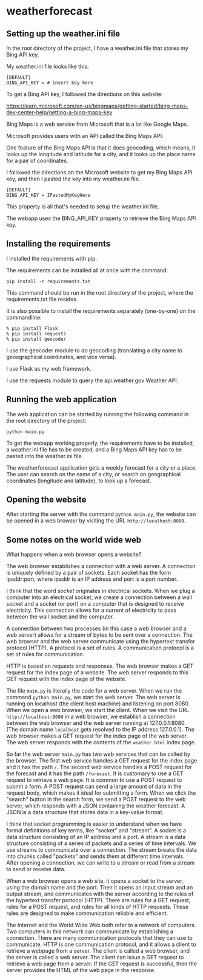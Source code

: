 # weatherforecast

## Setting up the weather.ini file

In the root directory of the project, I have a weather.ini file that stores my Bing API key.

My weather.ini file looks like this:

    [DEFAULT]
    BING_API_KEY = # insert key here

To get a Bing API key, I followed the directions on this website:

https://learn.microsoft.com/en-us/bingmaps/getting-started/bing-maps-dev-center-help/getting-a-bing-maps-key

Bing Maps is a web service from Microsoft that is a lot like Google Maps.

Microsoft provides users with an API called the Bing Maps API.

One feature of the Bing Maps API is that it does geocoding, which means, it looks up the longitude and latitude for a city, and it looks up the place name for a pair of coordinates.

I followed the directions on the Microsoft website to get my Bing Maps API key, and then I pasted the key into my weather.ini file.

    [DEFAULT]
    BING_API_KEY = IPastedMyKeyHere

This property is all that's needed to setup the weather.ini file.

The webapp uses the BING_API_KEY property to retrieve the Bing Maps API key.

## Installing the requirements

I installed the requirements with pip.

The requirements can be installed all at once with the command:

    pip install -r requirements.txt

This command should be run in the root directory of the project, where the requirements.txt file resides.

It is also possible to install the requirements separately (one-by-one) on the commandline:

    % pip install Flask
    % pip install requests
    % pip install geocoder

I use the geocoder module to do geocoding (translating a city name to geoographical coordinates, and vice versa).

I use Flask as my web framework.

I use the requests module to query the api.weather.gov Weather API.

## Running the web application

The web application can be started by running the following command in the root directory of the project:

    python main.py

To get the webapp working properly, the requirements have to be installed, a weather.ini file has to be created, and a Bing Maps API key has to be pasted into the weather.ini file.

The weatherforecast application gets a weekly forecast for a city or a place. The user can search on the name of a city, or search on geographical coordinates (longitude and latitude), to look up a forecast.

## Opening the website

After starting the server with the command `python main.py`, the website can be opened in a web browser by visiting the URL `http://localhost:8080`.

## Some notes on the world wide web

What happens when a web browser opens a website?

The web browser establishes a connection with a web server. A connection is uniquely defined by a pair of sockets. Each socket has the form ipaddr:port, where ipaddr is an IP address and port is a port number.

I think that the word *socket* originates in electrical sockets. When we plug a computer into an electrical socket, we create a connection between a wall socket and a socket (or port) on a computer that is designed to receive electricity. This connection allows for a current of electricity to pass between the wall socket and the computer.

A connection between two processes (in this case a web browser and a web server) allows for a stream of bytes to be sent over a connection. The web browser and the web server communicate using the hypertext transfer protocol (HTTP). A protocol is a set of rules. A communication protocol is a set of rules for communication.

HTTP is based on requests and responses. The web browser makes a GET request for the index page of a website. The web server responds to this GET request with the index page of the website.

The file `main.py` is literally the code for a web server. When we run the command `python main.py`, we start the web server. The web server is running on localhost (the client host machine) and listening on port 8080. When we open a web browser, we start the client. When we visit the URL `http://localhost:8080` in a web browser, we establish a connection between the web browser and the web server running at 127.0.0.1:8080. (The domain name `localhost` gets resolved to the IP address 127.0.0.1). The web browser makes a GET request for the index page of the web server. The web server responds with the contents of the `weather.html` index page.

So far the web server `main.py` has two web services that can be called by the browser. The first web service handles a GET request for the index page and it has the path `/`. The second web service handles a POST request for the forecast and it has the path `/forecast`. It is customary to use a GET request to retrieve a web page. It is common to use a POST request to submit a form. A POST request can send a large amount of data in the request body, which makes it ideal for submitting a form. When we click the "search" button in the search form, we send a POST request to the web server, which responds with a JSON containing the weather forecast. A JSON is a data structure that stores data in a key-value format.

I think that socket programming is easier to understand when we have formal definitions of key terms, like "socket" and "stream". A socket is a data structure consisting of an IP address and a port. A stream is a data structure consisting of a series of packets and a series of time intervals. We use streams to communicate over a connection. The stream breaks the data into chunks called "packets" and sends them at different time intervals. After opening a connection, we can write to a stream or read from a stream to send or receive data. 

When a web browser opens a web site, it opens a socket to the server, using the domain name and the port. Then it opens an input stream and an output stream, and communicates with the server according to the rules of the hypertext transfer protocol (HTTP). There are rules for a GET request, rules for a POST request, and rules for all kinds of HTTP requests. These rules are designed to make communication reliable and efficient.

The Internet and the World Wide Web both refer to a network of computers. Two computers in this network can communicate by establishing a connection. There are many communication protocols that they can use to communicate. HTTP is one communication protocol, and it allows a client to retrieve a webpage from a server. The client is called a web browser, and the server is called a web server. The client can issue a GET request to retrieve a web page from a server. If the GET request is successful, then the server provides the HTML of the web page in the response.